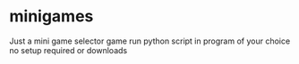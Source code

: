 # minigames
Just a mini game selector game
run python script in program of your choice
no setup required or downloads
